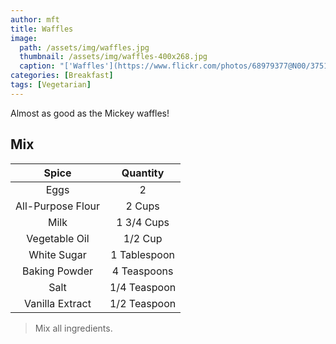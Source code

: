 ```yaml
---
author: mft
title: Waffles
image:
  path: /assets/img/waffles.jpg
  thumbnail: /assets/img/waffles-400x268.jpg
  caption: "['Waffles'](https://www.flickr.com/photos/68979377@N00/3751958052) by [jonathan mcintosh](https://www.flickr.com/photos/68979377@N00) is licensed under [CC BY-SA 2.0](https://creativecommons.org/licenses/by-sa/2.0/?ref=ccsearch&atype=rich)"
categories: [Breakfast]
tags: [Vegetarian]
---
```


Almost as good as the Mickey waffles!

## Mix

| Spice | Quantity |
|:-:|:-:|
| Eggs | 2 |
| All-Purpose Flour | 2 Cups |
| Milk | 1 3/4 Cups |
| Vegetable Oil | 1/2 Cup |
| White Sugar | 1 Tablespoon |
| Baking Powder | 4 Teaspoons |
| Salt | 1/4 Teaspoon |
| Vanilla Extract | 1/2 Teaspoon |

> Mix all ingredients.
